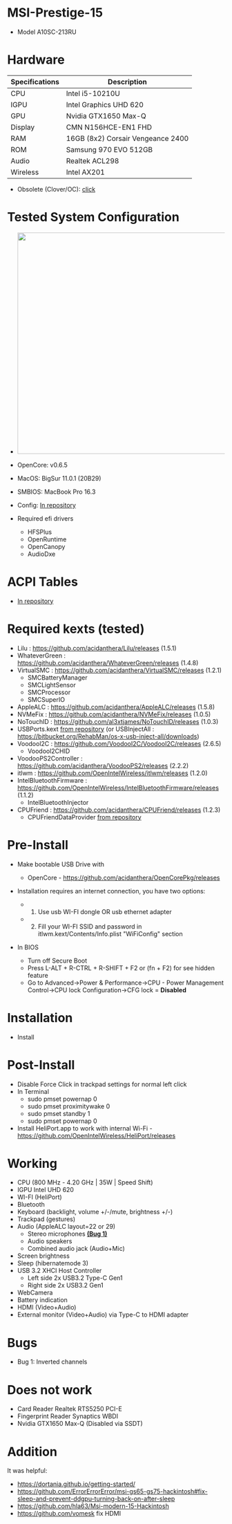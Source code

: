 # MSI-Prestige-15
- Model A10SC-213RU

# Hardware
|Specifications | Description|
|-|-|
|CPU       | Intel i5-10210U|
|IGPU      | Intel Graphics UHD 620|
|GPU       | Nvidia GTX1650 Max-Q
|Display   | CMN N156HCE-EN1 FHD
|RAM       | 16GB (8x2) Corsair Vengeance 2400|
|ROM       | Samsung 970 EVO 512GB|
|Audio     | Realtek ACL298|
|Wireless  | Intel AX201|

- Obsolete (Clover/OC): [click](https://github.com/KerKerOgh/MSI-Prestige-15-Hackintosh/blob/master/Old/README.md)

# Tested System Configuration
- <img src="https://github.com/KerKerOgh/MSI-Prestige-15-Hackintosh/blob/master/Screenshot.png/" width=512>
- OpenCore: v0.6.5
- MacOS: BigSur 11.0.1 (20B29)
- SMBIOS: MacBook Pro 16.3
- Config: [In repository](https://github.com/KerKerOgh/MSI-Prestige-15-Hackintosh/blob/master/OpenCore/config.plist)

- Required efi drivers
  - HFSPlus
  - OpenRuntime
  - OpenCanopy
  - AudioDxe
 
# ACPI Tables
- [In repository](https://github.com/KerKerOgh/MSI-Prestige-15-Hackintosh/tree/master/ACPI/patched)

# Required kexts (tested)
- Lilu : https://github.com/acidanthera/Lilu/releases (1.5.1)
- WhateverGreen : https://github.com/acidanthera/WhateverGreen/releases (1.4.8)
- VirtualSMC : https://github.com/acidanthera/VirtualSMC/releases (1.2.1)
  - SMCBatteryManager
  - SMCLightSensor
  - SMCProcessor
  - SMCSuperIO
- AppleALC : https://github.com/acidanthera/AppleALC/releases (1.5.8)
- NVMeFix : https://github.com/acidanthera/NVMeFix/releases (1.0.5)
- NoTouchID : https://github.com/al3xtjames/NoTouchID/releases (1.0.3)
- USBPorts.kext [from repository](https://github.com/KerKerOgh/MSI-Prestige-15-Hackintosh/tree/master/Kexts) (or USBInjectAll : https://bitbucket.org/RehabMan/os-x-usb-inject-all/downloads)
- Voodool2C : https://github.com/VoodooI2C/VoodooI2C/releases (2.6.5)
  - Voodool2CHID
- VoodooPS2Controller : https://github.com/acidanthera/VoodooPS2/releases (2.2.2)
- itlwm : https://github.com/OpenIntelWireless/itlwm/releases (1.2.0)
- IntelBluetoothFirmware : https://github.com/OpenIntelWireless/IntelBluetoothFirmware/releases (1.1.2)
  - IntelBluetoothInjector
- CPUFriend : https://github.com/acidanthera/CPUFriend/releases (1.2.3)
  - CPUFriendDataProvider [from repository](https://github.com/KerKerOgh/MSI-Prestige-15-Hackintosh/tree/master/Kexts)

# Pre-Install
- Make bootable USB Drive with 
  - OpenCore \- https://github.com/acidanthera/OpenCorePkg/releases
  
- Installation requires an internet connection, you have two options:
  - 1. Use usb WI-FI dongle OR usb ethernet adapter
  - 2. Fill your WI-FI SSID and password in itlwm.kext/Contents/Info.plist "WiFiConfig" section

- In BIOS
  - Turn off Secure Boot
  - Press L-ALT + R-CTRL + R-SHIFT + F2 or (fn + F2) for see hidden feature
  - Go to Advanced->Power & Performance->CPU - Power Management Control->CPU lock Configuration->CFG lock = **Disabled**

# Installation
- Install

# Post-Install
- Disable Force Click in trackpad settings for normal left click
- In Terminal
  - sudo pmset powernap 0
  - sudo pmset proximitywake 0
  - sudo pmset standby 1
  - sudo pmset powernap 0
- Install HeliPort.app to work with internal Wi-Fi \- https://github.com/OpenIntelWireless/HeliPort/releases

# Working
- CPU (800 MHz - 4.20 GHz | 35W | Speed Shift)
- IGPU Intel UHD 620
- WI-FI (HeliPort)
- Bluetooth
- Keyboard (backlight, volume +/-/mute, brightness +/-)
- Trackpad (gestures)
- Audio (AppleALC layout=22 or 29)
  - Stereo microphones [**(Bug 1)**](#Bugs)
  - Audio speakers
  - Combined audio jack (Audio+Mic)
- Screen brightness
- Sleep (hibernatemode 3)
- USB 3.2 XHCI Host Controller 
  - Left side 2x USB3.2 Type-C Gen1
  - Right side 2x USB3.2 Gen1
- WebCamera
- Battery indication
- HDMI (Video+Audio)
- External monitor (Video+Audio) via Type-C to HDMI adapter  

# Bugs
- Bug 1: Inverted channels

# Does not work
- Card Reader Realtek RTS5250 PCI-E
- Fingerprint Reader Synaptics WBDI
- Nvidia GTX1650 Max-Q (Disabled via SSDT)

# Addition
It was helpful:
- https://dortania.github.io/getting-started/
- https://github.com/ErrorErrorError/msi-gs65-gs75-hackintosh#fix-sleep-and-prevent-ddgpu-turning-back-on-after-sleep
- https://github.com/hla63/Msi-modern-15-Hackintosh
- https://github.com/vomesk fix HDMI
